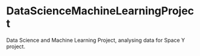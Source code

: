 # DataScienceMachineLearningProject
Data Science and Machine Learning Project, analysing data for Space Y project.
